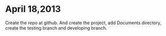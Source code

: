 April 18,2013
=============
Create the repo at github. And create the project, add Documents directory, create the testing branch and developing branch.
